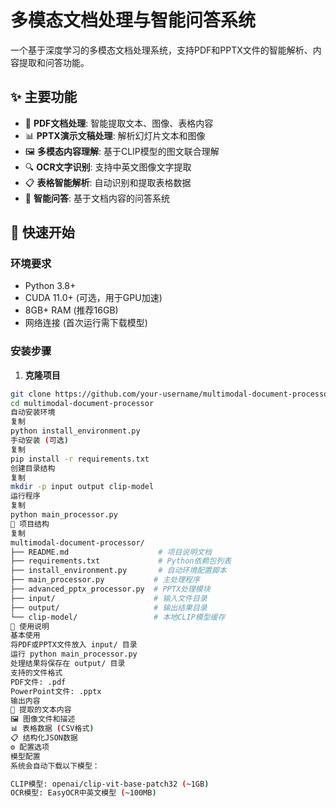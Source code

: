 # 多模态文档处理与智能问答系统

一个基于深度学习的多模态文档处理系统，支持PDF和PPTX文件的智能解析、内容提取和问答功能。

## ✨ 主要功能

- 📄 **PDF文档处理**: 智能提取文本、图像、表格内容
- 📊 **PPTX演示文稿处理**: 解析幻灯片文本和图像
- 🖼️ **多模态内容理解**: 基于CLIP模型的图文联合理解
- 🔍 **OCR文字识别**: 支持中英文图像文字提取
- 📋 **表格智能解析**: 自动识别和提取表格数据
- 🤖 **智能问答**: 基于文档内容的问答系统

## 🚀 快速开始

### 环境要求

- Python 3.8+
- CUDA 11.0+ (可选，用于GPU加速)
- 8GB+ RAM (推荐16GB)
- 网络连接 (首次运行需下载模型)

### 安装步骤

1. **克隆项目**
```bash
git clone https://github.com/your-username/multimodal-document-processor.git
cd multimodal-document-processor
自动安装环境
复制
python install_environment.py
手动安装 (可选)
复制
pip install -r requirements.txt
创建目录结构
复制
mkdir -p input output clip-model
运行程序
复制
python main_processor.py
📁 项目结构
复制
multimodal-document-processor/
├── README.md                    # 项目说明文档
├── requirements.txt             # Python依赖包列表
├── install_environment.py       # 自动环境配置脚本
├── main_processor.py           # 主处理程序
├── advanced_pptx_processor.py  # PPTX处理模块
├── input/                      # 输入文件目录
├── output/                     # 输出结果目录
└── clip-model/                 # 本地CLIP模型缓存
🔧 使用说明
基本使用
将PDF或PPTX文件放入 input/ 目录
运行 python main_processor.py
处理结果将保存在 output/ 目录
支持的文件格式
PDF文件: .pdf
PowerPoint文件: .pptx
输出内容
📝 提取的文本内容
🖼️ 图像文件和描述
📊 表格数据 (CSV格式)
📋 结构化JSON数据
⚙️ 配置选项
模型配置
系统会自动下载以下模型：

CLIP模型: openai/clip-vit-base-patch32 (~1GB)
OCR模型: EasyOCR中英文模型 (~100MB)
